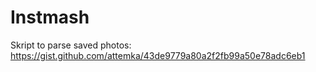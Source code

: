 # Instmash
Skript to parse saved photos: <br>
https://gist.github.com/attemka/43de9779a80a2f2fb99a50e78adc6eb1
